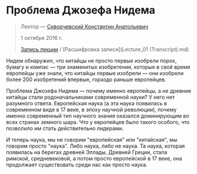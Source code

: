 # Проблема Джозефа Нидема

> Лектор — [Скворчевский Константин Анатольевич](http://wikimipt.org/wiki/Скворчевский_Константин_Анатольевич)
>
> 1 октября 2016 г.
>
> [Запись лекции](https://drive.google.com/open?id=0B_ciiYZxHJLSekxFWUtvMi0zOUE) / [Расшифровка записи](Lecture_01 (Transcript).md)

Нидем обнаружил, что китайцы не просто первые изобрели порох, бумагу и компас — три знаменитых изобретения, которые в своё время европейцы уже знали, что китайцы первые изобрели — они изобрели более 200 изобретений впервые, гораздо раньше европейцев.

Проблема Джозефа Нидема — почему именно европейцы, а не древние китайцы стали родоначальниками современной науки? У него нет разумного ответа. Европейская наука (а эта наука появилась в современном виде в 17 веке, в эпоху научной революции), почему именно современный тип научного знания оказался доминирующим во всех странах земного шара. Что у европейцев было такого особого, что позволило им стать действительно лидерами.

И теперь наука, мы не говорим "европейская" или "китайская", мы говорим просто "наука". Либо наука, либо не наука. Та наука, которая появилась на берегах древней Эллады, Древней Греции, стала римской, средневековой, а потом просто европейской в 17 веке, она продолжает существовать среди нас как просто наука.